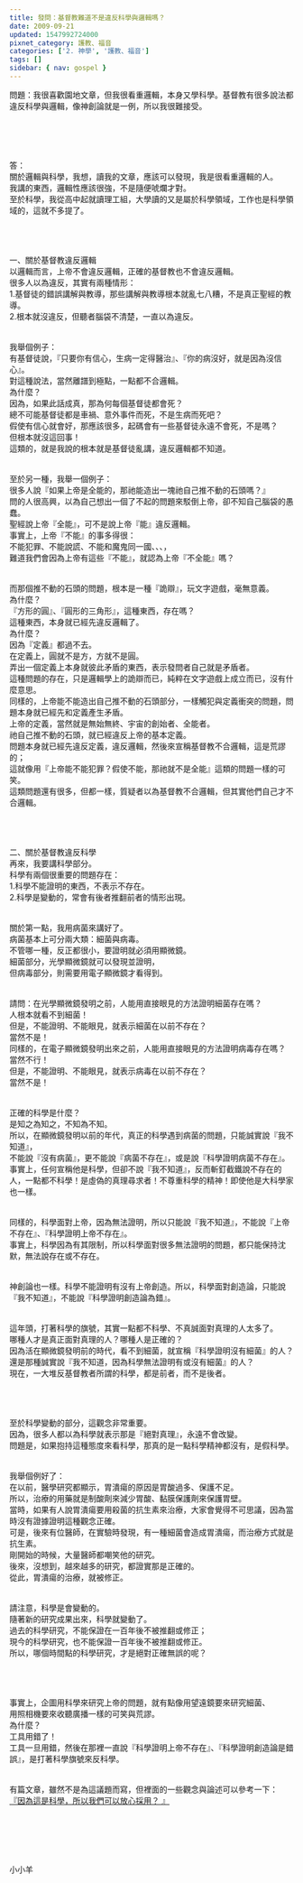 ```yaml
---
title: 發問：基督教難道不是違反科學與邏輯嗎？
date: 2009-09-21
updated: 1547992724000
pixnet_category: 護教、福音
categories: ['2. 神學', '護教、福音']
tags: []
sidebar: { nav: gospel }
---
```


<p>問題：我很喜歡園地文章，但我很看重邏輯，本身又學科學。基督教有很多說法都違反科學與邏輯，像神創論就是一例，所以我很難接受。<!--more--><br/><br/><br/><br/><br/><br/>答：<br/>關於邏輯與科學，我想，讀我的文章，應該可以發現，我是很看重邏輯的人。<br/>我講的東西，邏輯性應該很強，不是隨便唬爛才對。<br/>至於科學，我從高中起就讀理工組，大學讀的又是屬於科學領域，工作也是科學領域的，這就不多提了。<br/> <br/><br/><br/><br/>一、關於基督教違反邏輯<br/>以邏輯而言，上帝不會違反邏輯，正確的基督教也不會違反邏輯。<br/>很多人以為違反，其實有兩種情形：<br/>1.基督徒的錯誤講解與教導，那些講解與教導根本就亂七八糟，不是真正聖經的教導。<br/>2.根本就沒違反，但聽者腦袋不清楚，一直以為違反。<br/> <br/><br/>我舉個例子：<br/>有基督徒說，『只要你有信心，生病一定得醫治』、『你的病沒好，就是因為沒信心』。<br/>對這種說法，當然離譜到極點，一點都不合邏輯。<br/>為什麼？<br/>因為，如果此話成真，那為何每個基督徒都會死？<br/>總不可能基督徒都是車禍、意外事件而死，不是生病而死吧？<br/>假使有信心就會好，那應該很多，起碼會有一些基督徒永遠不會死，不是嗎？<br/>但根本就沒這回事！<br/>這類的，就是我說的根本就是基督徒亂講，違反邏輯都不知道。<br/> <br/><br/>至於另一種，我舉一個例子：<br/>很多人說『如果上帝是全能的，那祂能造出一塊祂自己推不動的石頭嗎？』<br/>問的人很高興，以為自己想出一個了不起的問題來駁倒上帝，卻不知自己腦袋的愚蠢。<br/>聖經說上帝『全能』，可不是說上帝『能』違反邏輯。<br/>事實上，上帝『不能』的事多得很：<br/>不能犯罪、不能說謊、不能和魔鬼同一國、、、，<br/>難道我們會因為上帝有這些『不能』，就認為上帝『不全能』嗎？<br/> <br/><br/>而那個推不動的石頭的問題，根本是一種『詭辯』，玩文字遊戲，毫無意義。<br/>為什麼？<br/>『方形的圓』、『圓形的三角形』，這種東西，存在嗎？<br/>這種東西，本身就已經先違反邏輯了。<br/>為什麼？<br/>因為『定義』都過不去。<br/>在定義上，圓就不是方，方就不是圓。<br/>弄出一個定義上本身就彼此矛盾的東西，表示發問者自己就是矛盾者。<br/>這種問題的存在，只是邏輯學上的詭辯而已，純粹在文字遊戲上成立而已，沒有什麼意思。<br/>同樣的，上帝能不能造出自己推不動的石頭部分，一樣觸犯與定義衝突的問題，問題本身就已經先和定義產生矛盾。<br/>上帝的定義，當然就是無始無終、宇宙的創始者、全能者。<br/>祂自己推不動的石頭，就已經違反上帝的基本定義。<br/>問題本身就已經先違反定義，違反邏輯，然後來宣稱基督教不合邏輯，這是荒謬的；<br/>這就像用『上帝能不能犯罪？假使不能，那祂就不是全能』這類的問題一樣的可笑。<br/>這類問題還有很多，但都一樣，質疑者以為基督教不合邏輯，但其實他們自己才不合邏輯。<br/> <br/> <br/><br/><br/>二、關於基督教違反科學<br/>再來，我要講科學部分。<br/>科學有兩個很重要的問題存在：<br/>1.科學不能證明的東西，不表示不存在。<br/>2.科學是變動的，常會有後者推翻前者的情形出現。<br/> <br/><br/>關於第一點，我用病菌來講好了。<br/>病菌基本上可分兩大類：細菌與病毒。<br/>不管哪一種，反正都很小，要證明就必須用顯微鏡。<br/>細菌部分，光學顯微鏡就可以發現並證明，<br/>但病毒部分，則需要用電子顯微鏡才看得到。<br/> <br/><br/>請問：在光學顯微鏡發明之前，人能用直接眼見的方法證明細菌存在嗎？<br/>人根本就看不到細菌！<br/>但是，不能證明、不能眼見，就表示細菌在以前不存在？<br/>當然不是！<br/>同樣的，在電子顯微鏡發明出來之前，人能用直接眼見的方法證明病毒存在嗎？<br/>當然不行！<br/>但是，不能證明、不能眼見，就表示病毒在以前不存在？<br/>當然不是！<br/> <br/><br/>正確的科學是什麼？<br/>是知之為知之，不知為不知。<br/>所以，在顯微鏡發明以前的年代，真正的科學遇到病菌的問題，只能誠實說『我不知道』，<br/>不能說『沒有病菌』，更不能說『病菌不存在』，或是說『科學證明病菌不存在』。<br/>事實上，任何宣稱他是科學，但卻不說『我不知道』，反而斬釘截鐵說不存在的人，一點都不科學！是虛偽的真理尋求者！不尊重科學的精神！即使他是大科學家也一樣。<br/> <br/><br/>同樣的，科學面對上帝，因為無法證明，所以只能說『我不知道』，不能說『上帝不存在』、『科學證明上帝不存在』。<br/>事實上，科學因為有其限制，所以科學面對很多無法證明的問題，都只能保持沈默，無法說存在或不存在。<br/> <br/><br/>神創論也一樣。科學不能證明有沒有上帝創造。所以，科學面對創造論，只能說『我不知道』，不能說『科學證明創造論為錯』。<br/> <br/><br/>這年頭，打著科學的旗號，其實一點都不科學、不真誠面對真理的人太多了。<br/>哪種人才是真正面對真理的人？哪種人是正確的？<br/>因為活在顯微鏡發明前的時代，看不到細菌，就宣稱『科學證明沒有細菌』的人？<br/>還是那種誠實說『我不知道，因為科學無法證明有或沒有細菌』的人？<br/>現在，一大堆反基督教者所謂的科學，都是前者，而不是後者。<br/> <br/> <br/><br/><br/>至於科學變動的部分，這觀念非常重要。<br/>因為，很多人都以為科學就表示那是『絕對真理』，永遠不會改變。<br/>問題是，如果抱持這種態度來看科學，那真的是一點科學精神都沒有，是假科學。<br/> <br/><br/>我舉個例好了：<br/>在以前，醫學研究都顯示，胃潰瘍的原因是胃酸過多、保護不足。<br/>所以，治療的用藥就是制酸劑來減少胃酸、黏膜保護劑來保護胃壁。<br/>當時，如果有人說胃潰瘍要用殺菌的抗生素來治療，大家會覺得不可思議，因為當時沒有證據證明這種觀念正確。<br/>可是，後來有位醫師，在實驗時發現，有一種細菌會造成胃潰瘍，而治療方式就是抗生素。<br/>剛開始的時候，大量醫師都嘲笑他的研究。<br/>後來，沒想到，越來越多的研究，都證實那是正確的。<br/>從此，胃潰瘍的治療，就被修正。<br/> <br/><br/>請注意，科學是會變動的。<br/>隨著新的研究成果出來，科學就變動了。<br/>過去的科學研究，不能保證在一百年後不被推翻或修正；<br/>現今的科學研究，也不能保證一百年後不被推翻或修正。<br/>所以，哪個時間點的科學研究，才是絕對正確無誤的呢？<br/> <br/> <br/><br/><br/>事實上，企圖用科學來研究上帝的問題，就有點像用望遠鏡要來研究細菌、<br/>用照相機要來收聽廣播一樣的可笑與荒謬。<br/>為什麼？<br/>工具用錯了！<br/>工具一旦用錯，然後在那裡一直說『科學證明上帝不存在』、『科學證明創造論是錯誤』，是打著科學旗號來反科學。<br/> <br/> <br/>有篇文章，雖然不是為這議題而寫，但裡面的一些觀念與論述可以參考一下：<br/><a href="/posts/269192112">『因為這是科學，所以我們可以放心採用？ 』</a><br/> <br/><br/><br/><br/><br/><br/>小小羊<br/> <br/><br/><br/>
</p>